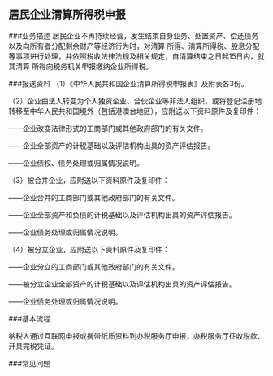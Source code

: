 ## 居民企业清算所得税申报

###业务描述
    居民企业不再持续经营，发生结束自身业务、处置资产、偿还债务以及向所有者分配剩余财产等经济行为时，对清算
    所得、清算所得税、股息分配等事项进行处理，并依照税收法律法规及相关规定，自清算结束之日起15日内，就其清算
    所得向税务机关申报缴纳企业所得税。



###报送资料
（1）《中华人民共和国企业清算所得税申报表》及附表各3份。

（2）企业由法人转变为个人独资企业、合伙企业等非法人组织，或将登记注册地转移至中华人民共和国境外（包括港澳台地区），应附送以下资料原件及复印件：

——企业改变法律形式的工商部门或其他政府部门的有关文件。

——企业全部资产的计税基础以及评估机构出具的资产评估报告。

——企业债权、债务处理或归属情况说明。

（3）被合并企业，应附送以下资料原件及复印件：

——企业合并的工商部门或其他政府部门的有关文件。

——企业全部资产和负债的计税基础以及评估机构出具的资产评估报告。

——企业债务处理或归属情况说明。

（4）被分立企业，应附送以下资料原件及复印件：

——企业分立的工商部门或其他政府部门的有关文件。

——被分立企业全部资产的计税基础以及评估机构出具的资产评估报告。

——企业债务处理或归属情况说明。




###基本流程

  纳税人通过互联网申报或携带纸质资料到办税服务厅申报，办税服务厅征收税款、开具完税凭证。

###常见问题




